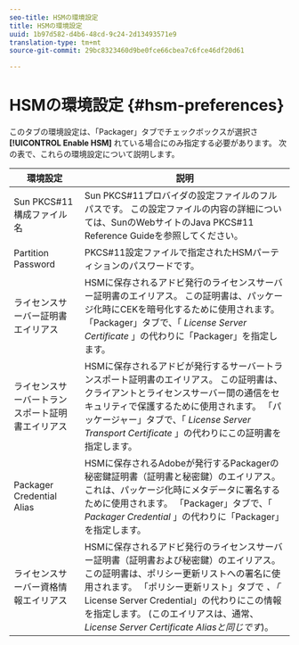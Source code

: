 ```yaml
---
seo-title: HSMの環境設定
title: HSMの環境設定
uuid: 1b97d582-d4b6-48cd-9c24-2d13493571e9
translation-type: tm+mt
source-git-commit: 29bc8323460d9be0fce66cbea7c6fce46df20d61

---
```



# HSMの環境設定 {#hsm-preferences}

このタブの環境設定は、「Packager」タブでチェックボックスが選択さ **[!UICONTROL Enable HSM]** れている場合にのみ指定する必要があります。 次の表で、これらの環境設定について説明します。

| 環境設定 | 説明 |
|---|---|
| Sun PKCS#11構成ファイル名 | Sun PKCS#11プロバイダの設定ファイルのフルパスです。 この設定ファイルの内容の詳細については、SunのWebサイトのJava PKCS#11 Reference Guideを参照してください。 |
| Partition Password | PKCS#11設定ファイルで指定されたHSMパーティションのパスワードです。 |
| ライセンスサーバー証明書エイリアス | HSMに保存されるアドビ発行のライセンスサーバー証明書のエイリアス。 この証明書は、パッケージ化時にCEKを暗号化するために使用されます。 「Packager」タブで、「 *License Server Certificate* 」の代わりに「Packager」を指定します。 |
| ライセンスサーバートランスポート証明書エイリアス | HSMに保存されるアドビが発行するサーバートランスポート証明書のエイリアス。 この証明書は、クライアントとライセンスサーバー間の通信をセキュリティで保護するために使用されます。 「パッケージャー」タブで、「 *License Server Transport Certificate* 」の代わりにこの証明書を指定します。 |
| Packager Credential Alias | HSMに保存されるAdobeが発行するPackagerの秘密鍵証明書（証明書と秘密鍵）のエイリアス。 これは、パッケージ化時にメタデータに署名するために使用されます。 「Packager」タブで、「 *Packager Credential* 」の代わりに「Packager」を指定します。 |
| ライセンスサーバー資格情報エイリアス | HSMに保存されるアドビ発行のライセンスサーバー証明書（証明書および秘密鍵）のエイリアス。 この証明書は、ポリシー更新リストへの署名に使用されます。 「ポリシー更新リスト」タブで *、「* License Server Credential」の代わりにこの情報を指定します。 (このエイリアスは、通常、 *License Server Certificate Aliasと同じです*)。 |

